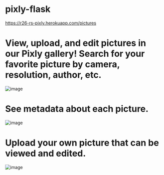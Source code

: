 # pixly-flask
https://r26-rs-pixly.herokuapp.com/pictures

# View, upload, and edit pictures in our Pixly gallery! Search for your favorite picture by camera, resolution, author, etc.
![image](https://user-images.githubusercontent.com/100234937/188331526-64e1e59e-d766-4a8a-b411-c1efed182159.png)

# See metadata about each picture.
![image](https://user-images.githubusercontent.com/100234937/188331561-bd50c6c6-c024-45e7-b070-46c2ea537871.png)

# Upload your own picture that can be viewed and edited.
![image](https://user-images.githubusercontent.com/100234937/188331580-e71b7dd8-b628-41dc-87b8-1d737c677920.png)

